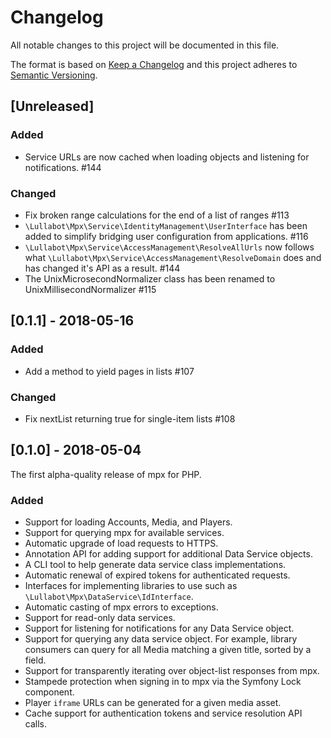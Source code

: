 # Changelog
All notable changes to this project will be documented in this file.

The format is based on [Keep a Changelog](http://keepachangelog.com/en/1.0.0/)
and this project adheres to [Semantic Versioning](http://semver.org/spec/v2.0.0.html).

## [Unreleased]

### Added

- Service URLs are now cached when loading objects and listening for
  notifications. #144

### Changed

- Fix broken range calculations for the end of a list of ranges #113
- `\Lullabot\Mpx\Service\IdentityManagement\UserInterface` has been added to
  simplify bridging user configuration from applications. #116
- `\Lullabot\Mpx\Service\AccessManagement\ResolveAllUrls` now follows what
  `\Lullabot\Mpx\Service\AccessManagement\ResolveDomain` does and has changed
  it's API as a result. #144
- The UnixMicrosecondNormalizer class has been renamed to
  UnixMillisecondNormalizer #115

## [0.1.1] - 2018-05-16

### Added

- Add a method to yield pages in lists #107

### Changed

- Fix nextList returning true for single-item lists #108

## [0.1.0] - 2018-05-04

The first alpha-quality release of mpx for PHP.

### Added

- Support for loading Accounts, Media, and Players.
- Support for querying mpx for available services.
- Automatic upgrade of load requests to HTTPS.
- Annotation API for adding support for additional Data Service objects.
- A CLI tool to help generate data service class implementations.
- Automatic renewal of expired tokens for authenticated requests.
- Interfaces for implementing libraries to use such as
  `\Lullabot\Mpx\DataService\IdInterface`.
- Automatic casting of mpx errors to exceptions.
- Support for read-only data services.
- Support for listening for notifications for any Data Service object.
- Support for querying any data service object. For example, library consumers
  can query for all Media matching a given title, sorted by a field.
- Support for transparently iterating over object-list responses from mpx.
- Stampede protection when signing in to mpx via the Symfony Lock component.
- Player `iframe` URLs can be generated for a given media asset.
- Cache support for authentication tokens and service resolution API calls.
